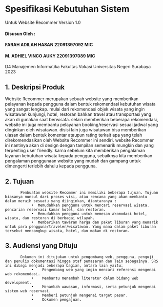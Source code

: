 # Spesifikasi Kebutuhan Sistem
Untuk
Website Recommer
Version 1.0 
#### Disusun Oleh :
#### FARAH ADILAH HASAN 		        22091397092 MIC
#### M. ADHIEL VINCO AUKY	        22091397089 MIC
D4 Manajemen Informatika
Fakultas Vokasi
Universitas Negeri Surabaya
2023

## 1. Deskripsi Produk
 Website Recommer merupakan sebuah website yang memberikan pelayanan kepada pengguna dalam bentuk rekomendasi kebutuhan wisata yang sangat lengkap. mulai dari rekomendasi objek wisata yang ingin wisatawan kunjungi, hotel, restoran bahkan travel atau transportasi yang akan di gunakan saat berwisata. selain memberikan beberapa rekomendasi, website ini juga membantu pelayanan booking/reservasi sesuai jadwal yang dinginkan oleh wisatawan. disisi lain juga wisatawan bisa memberikan ulasan dalam bentuk komentar ataupun rating terkait apa yang telah direkomendasikan oleh Website Recommer ini sendiri. website Recommer ini nantinya akan di design dengan tampilan semenarik mungkin dan yang terpenting user friendly. karna sebelum kita memberikan pengalaman layanan kebutuhan wisata kepada pengguna, sebaiknya kita memberikan pengalaman penggunaan website yang mudah dan gampang untuk dimengerti terlebih dahulu kepada pengguna.
## 2. Tujuan
           Pembuatan website Recommer ini memiliki beberapa tujuan. Tujuan biasanya muncul dari proses visi, atau rencana yang akan membantu dalam meraih sesuatu yang diinginkan, diantaranya :
                •  Memudahkan pengguna untuk mencari reservasi wisata, pencarian reservasi kamar hotel, dan restoran.
                •  Memudahkan pengguna untuk memesan akomodasi hotel, wisata, dan restoran di berbagai wilayah.
                •  Memberikan tawaran harga dan paket liburan yang menarik untuk para pengguna/traveler/wisatawan. Yang mana dalam paket liburan tersebut mencangkup wisata, hotel, dan makan di restoran.
    
## 3. Audiensi yang Dituju
           Dokumen ini ditujukan untuk pengembang web, pengguna, penguji dan penulis dokumentasi hingga staf pemasaran dan lain sebagainya. SRS ini dibagi menjadi beberapa bagian, antara lain yaitu:
                •	 Pengembang web yang ingin mencari referensi mengenai web rekomendasi.
                •	 Membantu menambah literatur dalam bidang web development.
                •	 Menambah wawasan, informasi, serta petunjuk mengenai sistem web reservasi.
                •	 Memberi petunjuk mengenai target pasar.
                •	 Dokumen pengajuan.
    
